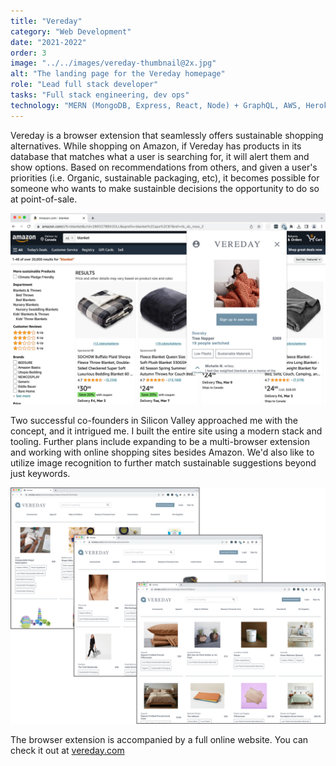 ```yaml
---
title: "Vereday"
category: "Web Development"
date: "2021-2022"
order: 3
image: "../../images/vereday-thumbnail@2x.jpg"
alt: "The landing page for the Vereday homepage"
role: "Lead full stack developer"
tasks: "Full stack engineering, dev ops"
technology: "MERN (MongoDB, Express, React, Node) + GraphQL, AWS, Heroku, Apollo, Chrome extensions"
---
```


<p class="post-paragraph">
  Vereday is a browser extension that seamlessly offers sustainable shopping alternatives. While shopping on Amazon, if Vereday has products in its database that matches what a user is searching for, it will alert them and show options. Based on recommendations from others, and given a user's priorities (i.e. Organic, sustainable packaging, etc), it becomes possible for someone who wants to make sustainble decisions the opportunity to do so at point-of-sale. 
</p>

![Chrome extension for Vereday shopping](../../images/vereday-browser-extension@2x.jpg)

<p class="post-paragraph">
  Two successful co-founders in Silicon Valley approached me with the concept, and it intrigued me. I built the entire site using a modern stack and tooling. Further plans include expanding to be a multi-browser extension and working with online shopping sites besides Amazon. We'd also like to utilize image recognition to further match sustainable suggestions beyond just keywords. 
</p>

![Website for Vereday showing different categories for sustainable shopping](../../images/vereday-web@2x.png)

<p class="post-paragraph">
  The browser extension is accompanied by a full online website. You can check it out at <a href="https://vereday.com" target="_blank" rel="noreferrer">vereday.com</a>
</p>